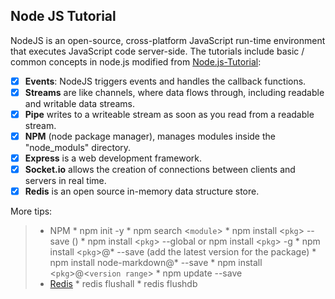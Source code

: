 ## Node JS Tutorial

NodeJS is an open-source, cross-platform JavaScript run-time environment that executes JavaScript code server-side. The tutorials include basic / common concepts in node.js modified from [Node.js-Tutorial](https://github.com/MartinChavez/Node.js-Tutorial):

- [x] **Events**: NodeJS triggers events and handles the callback functions.
- [x] **Streams** are like channels, where data flows through, including readable and writable data streams.
- [x] **Pipe** writes to a writeable stream as soon as you read from a readable stream.
- [x] **NPM** (node package manager), manages modules inside the "node_moduls" directory.
- [x] **Express** is a web development framework.
- [x] **Socket.io** allows the creation of connections between clients and servers in real time.
- [x] **Redis** is an open source in-memory data structure store.

More tips:
> * NPM
	* npm init -y
    * npm search <`module`>
	* npm install <`pkg`> --save ()
	* npm install <`pkg`> --global or npm install <`pkg`> -g
	* npm install <`pkg`>@* --save (add the latest version for the package)
	    * npm install node-markdown@* --save
	* npm install <`pkg`>@<`version range`>
	* npm update --save
> * [Redis](https://redis.io/topics/quickstart)
	* redis flushall
	* redis flushdb
